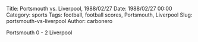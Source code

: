 Title: Portsmouth vs. Liverpool, 1988/02/27
Date: 1988/02/27 00:00
Category: sports
Tags: football, football scores, Portsmouth, Liverpool
Slug: portsmouth-vs-liverpool
Author: carbonero


Portsmouth 0 - 2 Liverpool

